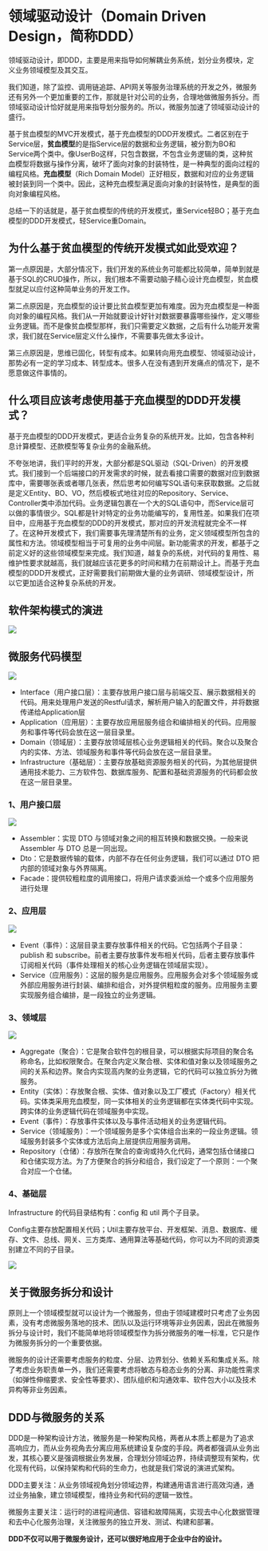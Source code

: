 

# 领域驱动设计（Domain Driven Design，简称DDD）

领域驱动设计，即DDD，主要是用来指导如何解耦业务系统，划分业务模块，定义业务领域模型及其交互。

我们知道，除了监控、调用链追踪、API网关等服务治理系统的开发之外，微服务还有另外一个更加重要的工作，那就是针对公司的业务，合理地做微服务拆分。而领域驱动设计恰好就是用来指导划分服务的。所以，微服务加速了领域驱动设计的盛行。

基于贫血模型的MVC开发模式，基于充血模型的DDD开发模式。二者区别在于Service层，**贫血模型**的是指Service层的数据和业务逻辑，被分割为BO和Service两个类中。像UserBo这样，只包含数据，不包含业务逻辑的类，这种贫血模型将数据与操作分离，破坏了面向对象的封装特性，是一种典型的面向过程的编程风格。**充血模型**（Rich Domain Model）正好相反，数据和对应的业务逻辑被封装到同一个类中。因此，这种充血模型满足面向对象的封装特性，是典型的面向对象编程风格。

总结一下的话就是，基于贫血模型的传统的开发模式，重Service轻BO；基于充血模型的DDD开发模式，轻Service重Domain。



## 为什么基于贫血模型的传统开发模式如此受欢迎？

第一点原因是，大部分情况下，我们开发的系统业务可能都比较简单，简单到就是基于SQL的CRUD操作，所以，我们根本不需要动脑子精心设计充血模型，贫血模型就足以应付这种简单业务的开发工作。

第二点原因是，充血模型的设计要比贫血模型更加有难度。因为充血模型是一种面向对象的编程风格。我们从一开始就要设计好针对数据要暴露哪些操作，定义哪些业务逻辑。而不是像贫血模型那样，我们只需要定义数据，之后有什么功能开发需求，我们就在Service层定义什么操作，不需要事先做太多设计。

第三点原因是，思维已固化，转型有成本。如果转向用充血模型、领域驱动设计，那势必有一定的学习成本、转型成本。很多人在没有遇到开发痛点的情况下，是不愿意做这件事情的。



## 什么项目应该考虑使用基于充血模型的DDD开发模式？

基于充血模型的DDD开发模式，更适合业务复杂的系统开发。比如，包含各种利息计算模型、还款模型等复杂业务的金融系统。

不夸张地讲，我们平时的开发，大部分都是SQL驱动（SQL-Driven）的开发模式。我们接到一个后端接口的开发需求的时候，就去看接口需要的数据对应到数据库中，需要哪张表或者哪几张表，然后思考如何编写SQL语句来获取数据。之后就是定义Entity、BO、VO，然后模板式地往对应的Repository、Service、Controller类中添加代码。业务逻辑包裹在一个大的SQL语句中，而Service层可以做的事情很少。SQL都是针对特定的业务功能编写的，复用性差。如果我们在项目中，应用基于充血模型的DDD的开发模式，那对应的开发流程就完全不一样了。在这种开发模式下，我们需要事先理清楚所有的业务，定义领域模型所包含的属性和方法。领域模型相当于可复用的业务中间层。新功能需求的开发，都基于之前定义好的这些领域模型来完成。我们知道，越复杂的系统，对代码的复用性、易维护性要求就越高，我们就越应该花更多的时间和精力在前期设计上。而基于充血模型的DDD开发模式，正好需要我们前期做大量的业务调研、领域模型设计，所以它更加适合这种复杂系统的开发。



## 软件架构模式的演进

![](https://upload-images.jianshu.io/upload_images/6271376-a9250d25647f182b.png?imageMogr2/auto-orient/strip%7CimageView2/2/w/1240)


## 微服务代码模型
![](https://upload-images.jianshu.io/upload_images/6271376-105c87964865686c.png?imageMogr2/auto-orient/strip%7CimageView2/2/w/1240)
- Interface（用户接口层）：主要存放用户接口层与前端交互、展示数据相关的代码。用来处理用户发送的Restful请求，解析用户输入的配置文件，并将数据传递给Application层
- Application（应用层）：主要存放应用层服务组合和编排相关的代码。应用服务和事件等代码会放在这一层目录里。
- Domain（领域层）：主要存放领域层核心业务逻辑相关的代码。聚合以及聚合内的实体、方法、领域服务和事件等代码会放在这一层目录里。
- Infrastructure（基础层）：主要存放基础资源服务相关的代码，为其他层提供通用技术能力、三方软件包、数据库服务、配置和基础资源服务的代码都会放在这一层目录里。

### 1、用户接口层
![](https://upload-images.jianshu.io/upload_images/6271376-6a30cac73468415e.png?imageMogr2/auto-orient/strip%7CimageView2/2/w/1240)
- Assembler：实现 DTO 与领域对象之间的相互转换和数据交换。一般来说 Assembler 与 DTO 总是一同出现。
- Dto：它是数据传输的载体，内部不存在任何业务逻辑，我们可以通过 DTO 把内部的领域对象与外界隔离。
- Facade：提供较粗粒度的调用接口，将用户请求委派给一个或多个应用服务进行处理

### 2、应用层
![](https://upload-images.jianshu.io/upload_images/6271376-86f7ff9a92417589.png?imageMogr2/auto-orient/strip%7CimageView2/2/w/1240)
- Event（事件）：这层目录主要存放事件相关的代码。它包括两个子目录：publish 和 subscribe。前者主要存放事件发布相关代码，后者主要存放事件订阅相关代码（事件处理相关的核心业务逻辑在领域层实现）。
- Service（应用服务）：这层的服务是应用服务。应用服务会对多个领域服务或外部应用服务进行封装、编排和组合，对外提供粗粒度的服务。应用服务主要实现服务组合编排，是一段独立的业务逻辑。

### 3、领域层
![](https://upload-images.jianshu.io/upload_images/6271376-3736ce29d8b85537.png?imageMogr2/auto-orient/strip%7CimageView2/2/w/1240)
- Aggregate（聚合）：它是聚合软件包的根目录，可以根据实际项目的聚合名称命名，比如权限聚合。在聚合内定义聚合根、实体和值对象以及领域服务之间的关系和边界。聚合内实现高内聚的业务逻辑，它的代码可以独立拆分为微服务。
- Entity（实体）：存放聚合根、实体、值对象以及工厂模式（Factory）相关代码。实体类采用充血模型，同一实体相关的业务逻辑都在实体类代码中实现。跨实体的业务逻辑代码在领域服务中实现。
- Event（事件）：存放事件实体以及与事件活动相关的业务逻辑代码。
- Service（领域服务）：一个领域服务是多个实体组合出来的一段业务逻辑。领域服务封装多个实体或方法后向上层提供应用服务调用。
- Repository（仓储）：存放所在聚合的查询或持久化代码，通常包括仓储接口和仓储实现方法。为了方便聚合的拆分和组合，我们设定了一个原则：一个聚合对应一个仓储。

### 4、基础层
Infrastructure 的代码目录结构有：config 和 util 两个子目录。

Config主要存放配置相关代码；Util主要存放平台、开发框架、消息、数据库、缓存、文件、总线、网关、三方类库、通用算法等基础代码，你可以为不同的资源类别建立不同的子目录。


![](https://upload-images.jianshu.io/upload_images/6271376-91870ffef81dca2b.png?imageMogr2/auto-orient/strip%7CimageView2/2/w/1240)


## 关于微服务拆分和设计
原则上一个领域模型就可以设计为一个微服务，但由于领域建模时只考虑了业务因素，没有考虑微服务落地的技术、团队以及运行环境等非业务因素，因此在微服务拆分与设计时，我们不能简单地将领域模型作为拆分微服务的唯一标准，它只是作为微服务拆分的一个重要依据。

微服务的设计还需要考虑服务的粒度、分层、边界划分、依赖关系和集成关系。除了考虑业务职责单一外，我们还需要考虑将敏态与稳态业务的分离、非功能性需求（如弹性伸缩要求、安全性等要求）、团队组织和沟通效率、软件包大小以及技术异构等非业务因素。


## DDD与微服务的关系
DDD是一种架构设计方法，微服务是一种架构风格，两者从本质上都是为了追求高响应力，而从业务视角去分离应用系统建设复杂度的手段。两者都强调从业务出发，其核心要义是强调根据业务发展，合理划分领域边界，持续调整现有架构，优化现有代码，以保持架构和代码的生命力，也就是我们常说的演进式架构。

DDD主要关注：从业务领域视角划分领域边界，构建通用语言进行高效沟通，通过业务抽象，建立领域模型，维持业务和代码的逻辑一致性。

微服务主要关注：运行时的进程间通信、容错和故障隔离，实现去中心化数据管理和去中心化服务治理，关注微服务的独立开发、测试、构建和部署。

**DDD不仅可以用于微服务设计，还可以很好地应用于企业中台的设计。**
